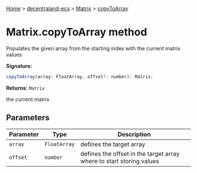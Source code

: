 [Home](./index) &gt; [decentraland-ecs](./decentraland-ecs.md) &gt; [Matrix](./decentraland-ecs.matrix.md) &gt; [copyToArray](./decentraland-ecs.matrix.copytoarray.md)

# Matrix.copyToArray method

Populates the given array from the starting index with the current matrix values

**Signature:**
```javascript
copyToArray(array: FloatArray, offset?: number): Matrix;
```
**Returns:** `Matrix`

the current matrix

## Parameters

|  Parameter | Type | Description |
|  --- | --- | --- |
|  `array` | `FloatArray` | defines the target array |
|  `offset` | `number` | defines the offset in the target array where to start storing values |

